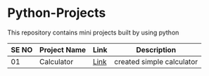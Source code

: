 
# Python-Projects
This repository contains mini projects built by using python


|SE NO  |  Project Name    |  Link                                                                                  |  Description              |
| ------| ---------------  | -------------------------------------------------------------------------------------- |---------------------------|
|   01  |  Calculator      | [Link](https://github.com/Dhavaltharkar/Python-Program/tree/main/Calculator)           | created simple calculator |
